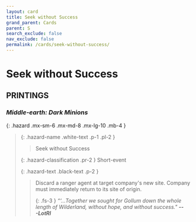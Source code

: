 ```yaml
---
layout: card
title: Seek without Success
grand_parent: Cards
parent: S
search_exclude: false
nav_exclude: false
permalink: /cards/seek-without-success/
---
```


# Seek without Success


## PRINTINGS


### _Middle-earth: Dark Minions_

{: .hazard .mx-sm-6 .mx-md-8 .mx-lg-10 .mb-4 }
> {: .hazard-name .white-text .p-1 .pl-2 }
> > <div class="hazard-mp"></div>
> > <div class="card-name">Seek without Success</div>
>
> {: .hazard-classification .pr-2 }
> Short-event
>
> {: .hazard-text .black-text .p-2 }
> > Discard a ranger agent at target company's new site. Company must immediately return to its site of origin.   
> > 
> > {: .fs-3 } 
> > _“‘...Together we sought for Gollum down the whole length of Wilderland, without hope, and without success."_ ***---&#65279;LotRI***  
>


